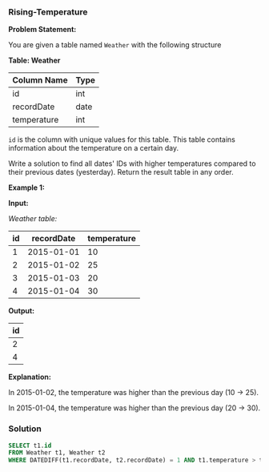 ### Rising-Temperature


**Problem Statement:**

You are given a table named `Weather` with the following structure

**Table: Weather**

| Column Name | Type    |
|-------------|---------|
| id          | int     |
| recordDate  | date    |
| temperature | int     |

`id` is the column with unique values for this table. This table contains information about the temperature on a certain day.

Write a solution to find all dates' IDs with higher temperatures compared to their previous dates (yesterday). Return the result table in any order.

**Example 1:**

**Input:**

*Weather table:*

| id | recordDate | temperature |
|----|------------|-------------|
| 1  | 2015-01-01 | 10          |
| 2  | 2015-01-02 | 25          |
| 3  | 2015-01-03 | 20          |
| 4  | 2015-01-04 | 30          |

**Output:**

| id |
|----|
| 2  |
| 4  |

**Explanation:**

In 2015-01-02, the temperature was higher than the previous day (10 -> 25).

In 2015-01-04, the temperature was higher than the previous day (20 -> 30).

### Solution

```SQL
SELECT t1.id
FROM Weather t1, Weather t2
WHERE DATEDIFF(t1.recordDate, t2.recordDate) = 1 AND t1.temperature > t2.temperature;
